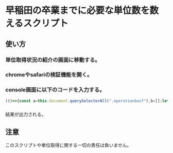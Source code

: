 # 早稲田の卒業までに必要な単位数を数えるスクリプト
## 使い方
### 単位取得状況の紹介の画面に移動する。
### chromeやsafariの検証機能を開く。
### console画面に以下のコードを入力する。
```js
(()=>{const a=this.document.querySelectorAll(".operationboxf"),b=[];let c="",d=!0;a.forEach(a=>{const e=[...a.querySelectorAll("td")].map(a=>a.textContent);if(5===e.length){c=e[0]||c,kamoku=e[1];const a=a=>{const b=parseInt(a,10);return isNaN(b)||!b?0:b},f=Math.max(a(e[2])-a(e[3]),0);0<f&&(d=!1),b.push(`${c} ${kamoku} needs more ${f}`)}});const e=b.join("\n");return d?e+"\nCongratulations":e})();
```
###
結果が出力される。

## 注意
このスクリプトや単位取得に関する一切の責任は負いません。
